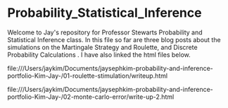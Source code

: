 # Probability_Statistical_Inference

Welcome to Jay's repository for Professor Stewarts Probability and Statistical Inference class. In this file so far are three blog posts about the simulations on the Martingale Strategy and Roulette, and Discrete Probability Calculations . I have also linked the html files below.

file:///Users/jaykim/Documents/jaysephkim-probability-and-inference-portfolio-Kim-Jay-/01-roulette-stimulation/writeup.html

file:///Users/jaykim/Documents/jaysephkim-probability-and-inference-portfolio-Kim-Jay-/02-monte-carlo-error/write-up-2.html
